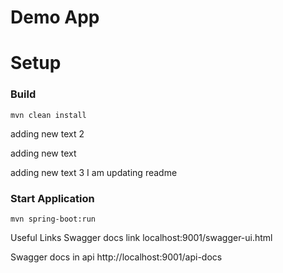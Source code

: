 # Demo App

# Setup
### Build 

`mvn clean install`

adding new text 2

adding new text
 
adding new text 3
I am updating readme

### Start Application

`mvn spring-boot:run`

Useful Links
Swagger docs link
localhost:9001/swagger-ui.html

Swagger docs in api
http://localhost:9001/api-docs
